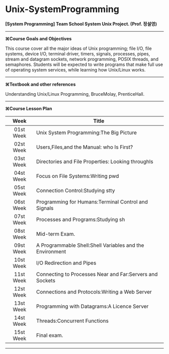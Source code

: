 # Unix-SystemProgramming
**[System Programming] Team School System Unix Project. (Prof. 정설영)**

* * *

**⌘Course Goals and Objectives**

This course cover all the major ideas of Unix programming; file I/O, file systems, device I/O, terminal driver, timers, signals, processes, pipes, stream and datagram sockets, network programming, POSIX threads, and semaphores. Students will be expected to write programs that make full use of operating system services, while learning how Unix/Linux works.

* * *

**⌘Textbook and other references**

Understanding Unix/Linux Programming, BruceMolay, PrenticeHall.

* * *

**⌘Course Lesson Plan**

|Week|Title|
|:-------:|----------------------------------------|
|01st Week |	Unix System Programming:The Big Picture|	 
|02st Week |	Users,Files,and the Manual: who Is First?|
|03st Week |	Directories and File Properties: Looking throughls|
|04st Week |	Focus on File Systems:Writing pwd|
|05st Week |	Connection Control:Studying stty|
|06st Week |	Programming for Humans:Terminal Control and Signals|
|07st Week |	Processes and Programs:Studying sh|
|08st Week |	Mid-term Exam.|
|09st Week |	A Programmable Shell:Shell Variables and the Environment|
|10st Week |	I/O Redirection and Pipes|
|11st Week |	Connecting to Processes Near and Far:Servers and Sockets|
|12st Week |	Connections and Protocols:Writing a Web Server|
|13st Week |	Programming with Datagrams:A Licence Server|
|14st Week |	Threads:Concurrent Functions|
|15st Week |	Final exam.|

* * *
